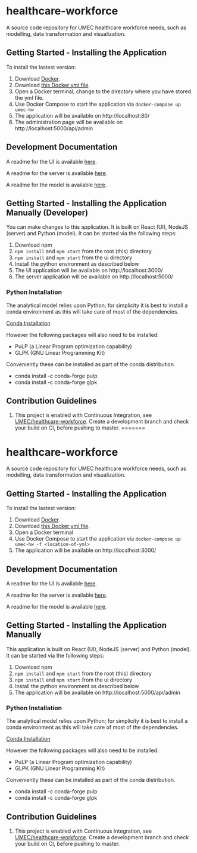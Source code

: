 # healthcare-workforce

A source code repository for UMEC healthcare workforce needs, such as modelling, data transformation and visualization.

## Getting Started - Installing the Application
To install the lastest version:
1. Download [Docker](https://www.docker.com/get-started).
2. Download [this Docker yml file](https://raw.githubusercontent.com/UMEC/healthcare-workforce/master/docker/docker-compose.yml).
3. Open a Docker terminal, change to the directory where you have stored the yml file.
4. Use Docker Compose to start the application via `docker-compose up umec-hw`
5. The application will be available on http://localhost:80/
6. The administration page will be available on http://localhost:5000/api/admin

## Development Documentation
A readme for the UI is available [here](ui/README.md).

A readme for the server is available [here](server/README.md).

A readme for the model is available [here](models/README.md).


## Getting Started - Installing the Application Manually (Developer)
You can make changes to this application. It is built on React (UI), NodeJS (server) and Python (model).
It can be started via the following steps:
1. Download npm
2. `npm install` and `npm start` from the root (this) directory
3. `npm install` and `npm start` from the ui directory
4. Install the python environment as described below
5. The UI application will be available on http://localhost:3000/
6. The server application will be available on http://localhost:5000/

### Python Installation

The analytical model relies upon Python; for simplicity it is best to install a conda environment as this will take care of most of the dependencies.

[Conda Installation](https://conda.io/docs/user-guide/install/index.html)

However the following packages will also need to be installed:
* PuLP (a Linear Program optimization capability)
* GLPK (GNU Linear Programming Kit)

Conveniently these can be installed as part of the conda distribution.

* conda install -c conda-forge pulp
* conda install -c conda-forge glpk

## Contribution Guidelines

1. This project is enabled with Continuous Integration, see [UMEC/healthcare-workforce](https://circleci.com/gh/UMEC/healthcare-workforce). Create a development branch and check your build on CI, before pushing to master.
=======
# healthcare-workforce

A source code repository for UMEC healthcare workforce needs, such as modelling, data transformation and visualization.

## Getting Started - Installing the Application
To install the lastest version:
1. Download [Docker](https://www.docker.com/get-started).
2. Download [this Docker yml file](docker/docker-compose.yml).
3. Open a Docker terminal
4. Use Docker Compose to start the application via `docker-compose up umec-hw -f <location-of-yml>`
5. The application will be available on http://localhost:3000/

## Development Documentation
A readme for the UI is available [here](ui/README.md).

A readme for the server is available [here](server/README.md).

A readme for the model is available [here](models/README.md).


## Getting Started - Installing the Application Manually
This application is built on React (UI), NodeJS (server) and Python (model).
It can be started via the following steps:
1. Download npm
2. `npm install` and `npm start` from the root (this) directory
3. `npm install` and `npm start` from the ui directory
4. Install the python environment as described below
5. The application will be available on http://localhost:5000/api/admin

### Python Installation

The analytical model relies upon Python; for simplicity it is best to install a conda environment as this will take care of most of the dependencies.

[Conda Installation](https://conda.io/docs/user-guide/install/index.html)

However the following packages will also need to be installed:
* PuLP (a Linear Program optimization capability)
* GLPK (GNU Linear Programming Kit)

Conveniently these can be installed as part of the conda distribution.

* conda install -c conda-forge pulp
* conda install -c conda-forge glpk

## Contribution Guidelines

1. This project is enabled with Continuous Integration, see [UMEC/healthcare-workforce](https://circleci.com/gh/UMEC/healthcare-workforce). Create a development branch and check your build on CI, before pushing to master.
